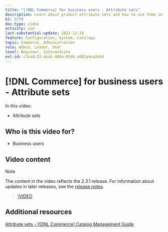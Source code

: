 ```yaml
---
title: "[!DNL Commerce] for business users - Attribute sets"
description: Learn about product attribute sets and how to use them in your catalog.
kt: 5770
doc-type: video
activity: use
last-substantial-update: 2022-12-28
feature: Configuration, System, Catalogs
topic: Commerce, Administration
role: Admin, Leader, User
level: Beginner, Intermediate
exl-id: c3cedc33-a5a5-489a-954b-a001a4ea2eb4
---
```

# [!DNL Commerce] for business users - Attribute sets

In this video:

- Attribute sets

## Who is this video for?

- Business users

## Video content

>[!NOTE]
>
>The content in the video reflects the 2.3.1 release. For information about updates in later releases, see the [release notes](https://experienceleague.adobe.com/docs/commerce-operations/release/notes/overview.html).

>[!VIDEO](https://video.tv.adobe.com/v/35955?quality=12&learn=on)

## Additional resources

[Attribute sets - [!DNL Commerce] Catalog Management Guide](https://experienceleague.adobe.com/docs/commerce-admin/catalog/product-attributes/create/attribute-sets.html)
